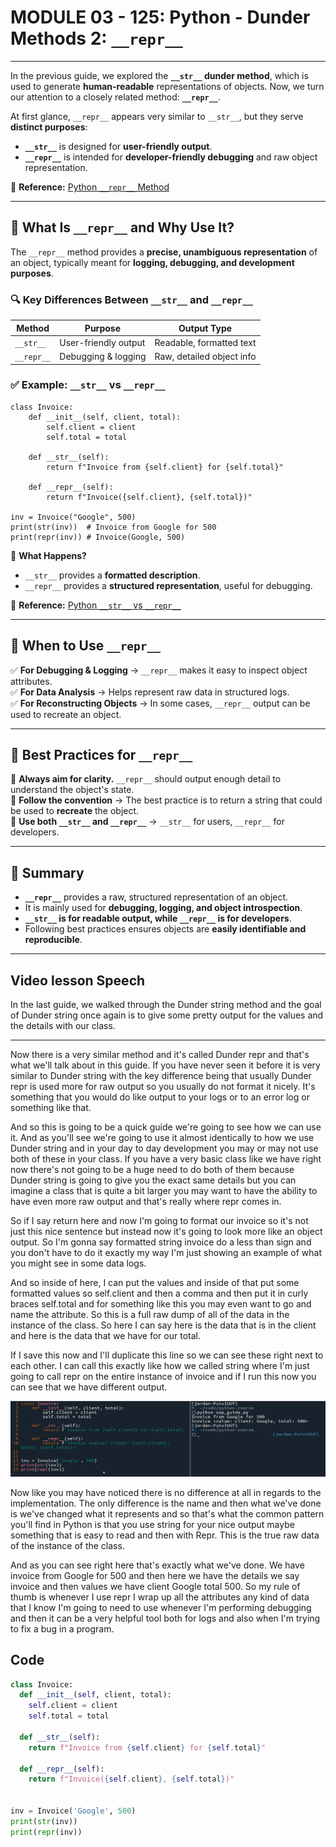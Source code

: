 # MODULE 03 - 125: Python - Dunder Methods 2: `__repr__`

---

In the previous guide, we explored the **`__str__` dunder method**, which is used to generate **human-readable** representations of objects. Now, we turn our attention to a closely related method: **`__repr__`**.

At first glance, `__repr__` appears very similar to `__str__`, but they serve **distinct purposes**:

- **`__str__`** is designed for **user-friendly output**.
- **`__repr__`** is intended for **developer-friendly debugging** and raw object representation.

🔗 **Reference:** [Python `__repr__` Method](https://docs.python.org/3/reference/datamodel.html#object.__repr__)

---

## 🔹 What Is `__repr__` and Why Use It?

The `__repr__` method provides a **precise, unambiguous representation** of an object, typically meant for **logging, debugging, and development purposes**.

### 🔍 Key Differences Between `__str__` and `__repr__`

| Method     | Purpose              | Output Type               |
| ---------- | -------------------- | ------------------------- |
| `__str__`  | User-friendly output | Readable, formatted text  |
| `__repr__` | Debugging & logging  | Raw, detailed object info |

### ✅ Example: `__str__` vs `__repr__`

```pyth
class Invoice:
    def __init__(self, client, total):
        self.client = client
        self.total = total

    def __str__(self):
        return f"Invoice from {self.client} for {self.total}"

    def __repr__(self):
        return f"Invoice({self.client}, {self.total})"

inv = Invoice("Google", 500)
print(str(inv))  # Invoice from Google for 500
print(repr(inv)) # Invoice(Google, 500)
```

📌 **What Happens?**

- `__str__` provides a **formatted description**.
- `__repr__` provides a **structured representation**, useful for debugging.

🔗 **Reference:** [Python `__str__` vs `__repr__`](https://docs.python.org/3/library/functions.html#repr)

---

## 🔹 When to Use `__repr__`

✅ **For Debugging & Logging** → `__repr__` makes it easy to inspect object attributes.  
✅ **For Data Analysis** → Helps represent raw data in structured logs.  
✅ **For Reconstructing Objects** → In some cases, `__repr__` output can be used to recreate an object.  

---

## 🔹 Best Practices for `__repr__`

📌 **Always aim for clarity.** `__repr__` should output enough detail to understand the object's state.  
📌 **Follow the convention** → The best practice is to return a string that could be used to **recreate** the object.  
📌 **Use both `__str__` and `__repr__`** → `__str__` for users, `__repr__` for developers.  

---

## 📌 Summary

- **`__repr__`** provides a raw, structured representation of an object.
- It is mainly used for **debugging, logging, and object introspection**.
- **`__str__` is for readable output, while `__repr__` is for developers**.
- Following best practices ensures objects are **easily identifiable and reproducible**.

****

## Video lesson Speech

In  the last guide, we walked through the Dunder string method and the goal
 of Dunder string once again is to give some pretty output for the 
values and the details with our class.

****

Now there is a very similar method and it's called Dunder repr and that's what we'll talk about in this guide. If you have never seen it before it is very similar to Dunder string with the key difference being that usually Dunder repr is used more for raw output so you usually do not format it nicely. It's something that you would do like output to your logs or to an error log or something like that. 

And so this is going to be a quick guide we're going to see how we can use it. And as you'll see we're going to use it almost identically to how we use Dunder string and in your day to day development you may or may not use both of these in your class. If you have a very basic class like we have right now there's not going to be a huge need to do both of them because Dunder string is going to give you the exact same details but you can imagine a class that is quite a bit larger you may want to have the ability to have even more raw output and that's really where repr comes in. 

So if I say return here and now I'm going to format our invoice so it's not just this nice sentence but instead now it's going to look more like an object output. So I'm gonna say formatted string invoice do a less than sign and you don't have to do it exactly my way I'm just showing an example of what you might see in some data logs. 

And so inside of here, I can put the values and inside of that put some formatted values so self.client and then a comma and then put it in curly braces self.total and for something like this you may even want to go and name the attribute. So this is a full raw dump of all of the data in the instance of the class. So here I can say here is the data that is in the client and here is the data that we have for our total. 

If I save this now and I'll duplicate this line so we can see these right next to each other. I can call this exactly like how we called string where I'm just going to call repr on the entire instance of invoice and if I run this now you can see that we have different output. 

![large](./03-125_IMG1.png)

Now like you may have noticed there is no difference at all in regards to the implementation. The only difference is the name and then what we've done is we've changed what it represents and so that's what the common pattern you'll find in Python is that you use string for your nice output maybe something that is easy to read and then with Repr. This is the true raw data of the instance of the class. 

And as you can see right here that's exactly what we've done. We have invoice from Google for 500 and then here we have the details we say invoice and then values we have client Google total 500. So my rule of thumb is whenever I use repr I wrap up all the attributes any kind of data that I know I'm going to need to use whenever I'm performing debugging and then it can be a very helpful tool both for logs and also when I'm trying to fix a bug in a program.

## Code

```python
class Invoice:
  def __init__(self, client, total):
    self.client = client
    self.total = total

  def __str__(self):
    return f"Invoice from {self.client} for {self.total}"

  def __repr__(self):
    return f"Invoice({self.client}, {self.total})"


inv = Invoice('Google', 500)
print(str(inv))
print(repr(inv))
```
